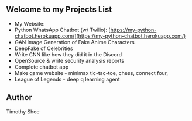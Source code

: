 ## Welcome to my Projects List

* My Website: 
* Python WhatsApp Chatbot (w/ Twilio): [https://my-python-chatbot.herokuapp.com/](https://my-python-chatbot.herokuapp.com/)
* GAN Image Generation of Fake Anime Characters
* DeepFake of Celebrities
* Write CNN like how they did it in the Discord
* OpenSource & write security analysis reports
* Complete chatbot app
* Make game website - minimax tic-tac-toe, chess, connect four, 
* League of Legends - deep q learning agent

## Author
Timothy Shee

